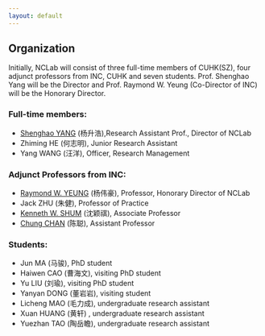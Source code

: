 ```yaml
---
layout: default
---
```


## Organization

Initially, NCLab will consist of three full-time members of CUHK(SZ), four adjunct professors from INC, CUHK and seven students. Prof. Shenghao Yang will be the Director and Prof. Raymond W. Yeung (Co-Director of INC) will be the Honorary Director. 

### Full-time members:

- [Shenghao YANG](https://shhyang.github.io/) (杨升浩),Research Assistant Prof., Director of NCLab
- Zhiming HE (何志明), Junior Research Assistant
- Yang WANG (汪洋), Officer, Research Management 

### Adjunct Professors from INC:

- [Raymond W. YEUNG](https://www.ie.cuhk.edu.hk/people/raymond.shtml) (杨伟豪), Professor, Honorary Director of NCLab
- Jack ZHU (朱健), Professor of Practice
- [Kenneth W. SHUM](http://www.ie.cuhk.edu.hk/people/wkshum.shtml) (沈颖祺), Associate Professor
- [Chung CHAN](http://home.ie.cuhk.edu.hk/~cchan/) (陈聪), Assistant Professor


### Students:

- Jun MA (马骏), PhD student
- Haiwen CAO (曹海文), visiting PhD student
- Yu LIU (刘瑜), visiting PhD student
- Yanyan DONG (董岩岩), visiting student
- Licheng MAO (毛力成), undergraduate research assistant
- Xuan HUANG (黄轩) , undergraduate research assistant
- Yuezhan TAO (陶岳瞻), undergraduate research assistant



